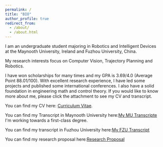 ```yaml
---
permalink: /
title: "BIO"
author_profile: true
redirect_from: 
  - /about/
  - /about.html
---
```


I am an undergraduate student majoring in Robotics and Intelligent Devices at the Maynooth University, Ireland and Fuzhou University, China. 

My research interests focus on Computer Vision, Trajectory Planning and Robotics. 

I have won scholarships for many times and my GPA is 3.69/4.0 (Average Point 88.01/100). With excellent research experience, I have led some projects and published some international conferences. I also have a solid foundation in engineering math and control theory. If you would like to know more about me, please click the attachment to see my CV and transcript.

You can find my CV here: [Curriculum Vitae](../assets/CV.pdf).

You can find my Transcript in Maynooth University here:[My MU Transcripte](../assets/MU_transcriptDocument.pdf) I'm working towards a first-class degree.

You can find my transcript in Fuzhou University here:[My FZU Transcript](../assets/MyTranscript.pdf)

You can find my research proposal here:[Research Proposal](../assets/RP.pdf)
